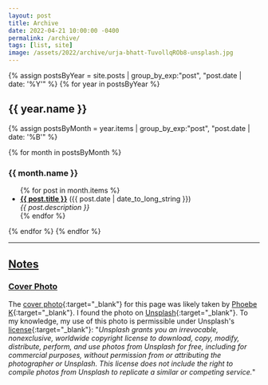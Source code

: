 ```yaml
---
layout: post
title: Archive
date: 2022-04-21 10:00:00 -0400
permalink: /archive/
tags: [list, site]
image: /assets/2022/archive/urja-bhatt-TuvollqROb8-unsplash.jpg
---
```


<!-- From here: https://stackoverflow.com/questions/19086284/jekyll-liquid-templating-how-to-group-blog-posts-by-year?noredirect=1&lq=1 -->

{% assign postsByYear = site.posts | group_by_exp:"post", "post.date | date: '%Y'" %}
{% for year in postsByYear %}
  <h2> {{ year.name }} </h2>
  {% assign postsByMonth = year.items | group_by_exp:"post", "post.date | date: '%B'" %}

{% for month in postsByMonth %}
### {{ month.name }}
<ul>
  {% for post in month.items %}
    <li>
      <b><a href="{{ post.url }}">{{ post.title }}</a></b> ({{ post.date | date_to_long_string }})<br> <em>{{ post.description }}</em><br>
    </li>
  {% endfor %}
</ul>

{% endfor %}
{% endfor %}

---

## [Notes](#notes)

### [Cover Photo](#cover-photo)

The [cover photo][cover_photo]{:target="_blank"} for this page was likely taken by [Phoebe K][author]{:target="_blank"}. I found the photo on [Unsplash][unsplash]{:target="_blank"}. To my knowledge, my use of this photo is permissible under Unsplash's [license][lic]{:target="_blank"}: "_Unsplash grants you an irrevocable, nonexclusive, worldwide copyright license to download, copy, modify, distribute, perform, and use photos from Unsplash for free, including for commercial purposes, without permission from or attributing the photographer or Unsplash. This license does not include the right to compile photos from Unsplash to replicate a similar or competing service._"


[cover_photo]: https://unsplash.com/photos/5EfHF-iN0m4 "https://unsplash.com/photos/5EfHF-iN0m4"

[author]: https://unsplash.com/@raven_k "https://unsplash.com/@raven_k"

[lic]: https://unsplash.com/license "https://unsplash.com/license"

[unsplash]: https://unsplash.com/ "https://unsplash.com/"
